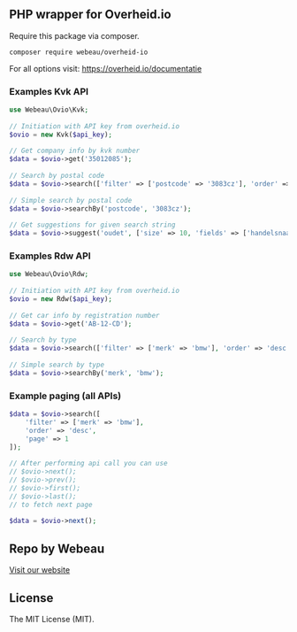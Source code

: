 ## PHP wrapper for Overheid.io

Require this package via composer.

	composer require webeau/overheid-io


For all options visit: https://overheid.io/documentatie

### Examples Kvk API

```php
use Webeau\Ovio\Kvk;
 
// Initiation with API key from overheid.io
$ovio = new Kvk($api_key);
 
// Get company info by kvk number
$data = $ovio->get('35012085');
 
// Search by postal code
$data = $ovio->search(['filter' => ['postcode' => '3083cz'], 'order' => 'desc']);
 
// Simple search by postal code
$data = $ovio->searchBy('postcode', '3083cz');
 
// Get suggestions for given search string
$data = $ovio->suggest('oudet', ['size' => 10, 'fields' => ['handelsnaam', 'straat', 'dossiernummer']])

```


### Examples Rdw API

```php
use Webeau\Ovio\Rdw;
 
// Initiation with API key from overheid.io
$ovio = new Rdw($api_key);
 
// Get car info by registration number
$data = $ovio->get('AB-12-CD');
 
// Search by type
$data = $ovio->search(['filter' => ['merk' => 'bmw'], 'order' => 'desc']);
 
// Simple search by type
$data = $ovio->searchBy('merk', 'bmw');

```

### Example paging (all APIs)

```php
$data = $ovio->search([
	'filter' => ['merk' => 'bmw'],
	'order' => 'desc',
	'page' => 1
]);
 
// After performing api call you can use
// $ovio->next();
// $ovio->prev();
// $ovio->first();
// $ovio->last();
// to fetch next page
 
$data = $ovio->next();
```

## Repo by Webeau
[Visit our website](https://webeau.nl)

## License

The MIT License (MIT).